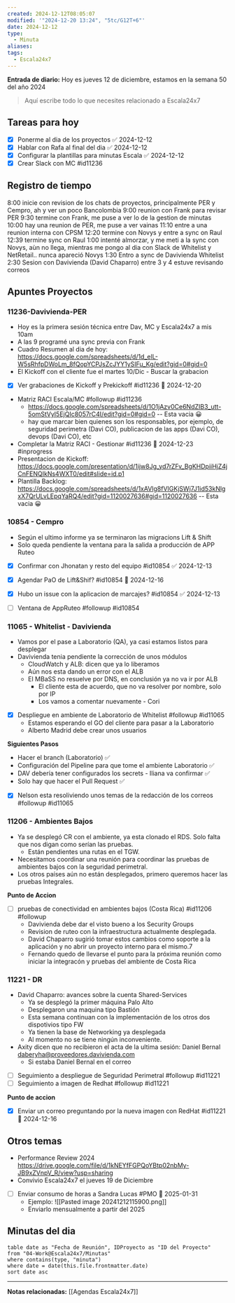 ```yaml
---
created: 2024-12-12T08:05:07
modified: '"2024-12-20 13:24", "5tc/G12T+6"'
date: 2024-12-12
type:
  - Minuta
aliases: 
tags:
  - Escala24x7
---
```

**Entrada de diario:** 
Hoy es jueves 12 de diciembre, estamos en la semana 50 del año 2024

> Aquí escribe todo lo que necesites relacionado a Escala24x7


## Tareas para hoy
- [x] Ponerme al dia de los proyectos ✅ 2024-12-12
- [x] Hablar con Rafa al final del dia ✅ 2024-12-12
- [x] Configurar la plantillas para minutas Escala ✅ 2024-12-12
- [x] Crear Slack con MC #id11236 

## Registro de tiempo
8:00 inicie con revision de los chats de proyectos, principalmente PER y Cempro, ah y ver un poco Bancolombia
9:00 reunion con Frank para revisar PER
9:30 termine con Frank, me puse a ver lo de la gestion de minutas
10:00 hay una reunion de PER, me puse a ver vainas
11:10  entre a una reunion interna con CPSM
12:20 termine con Novys y entre a sync on Raul
12:39 termine sync on Raul
1:00 intenté almorzar, y me meti a la sync con Novys, aùn no llega, mientras me pongo al dia con Slack de Whitelist y NetRetail.. nunca apareció Novys
1:30 Entro a sync de Davivienda Whitelist
2:30 Sesion con Davivienda (David Chaparro)
entre 3 y 4 estuve revisando correos

## Apuntes Proyectos

### 11236-Davivienda-PER
- Hoy es la primera sesión técnica entre Dav, MC y Escala24x7 a mis 10am
- A las 9 programé una sync previa con Frank
- Cuadro Resumen al dia de hoy: https://docs.google.com/spreadsheets/d/1d_elL-W5sRhfpDWoLm_8fQopYCPJsZcJYY1ySIFu_Kg/edit?gid=0#gid=0
- El Kickoff con el cliente fue el martes 10/Dic - Buscar la grabacion
- [x] Ver grabaciones de Kickoff y Prekickoff #id11236 📅 2024-12-20
- Matriz RACI Escala/MC #followup #id11236 
	- https://docs.google.com/spreadsheets/d/1O1jAzv0Ce6NdZIB3_utt-5omStVyI5EjQIc8057rC4I/edit?gid=0#gid=0 -- Esta vacia 😀
	- hay que marcar bien quienes son los responsables, por ejemplo, de seguridad perimetra (Davi CO), publicacion de las apps (Davi CO), devops (Davi CO), etc
- Completar la Matriz RACI - Gestionar #id11236 📅 2024-12-23 #inprogress
- Presentacion de Kickoff: https://docs.google.com/presentation/d/1ijw8Jg_yd7rZFv_BgKHDpiiHjZ4jCnFENQIkNs4WXT0/edit#slide=id.p1
- Plantilla Backlog:  https://docs.google.com/spreadsheets/d/1xAVlg8fVIGKjSWj7J1id53kNlgxX7QrULvLEpqYaRQ4/edit?gid=1120027636#gid=1120027636 -- Esta vacia 😀

### 10854 - Cempro 
- Según el ultimo informe ya se terminaron las migracions Lift & Shift
- Solo queda pendiente la ventana para la salida a producción de APP Ruteo
- [x] Confirmar con Jhonatan y resto del equipo #id10854 ✅ 2024-12-13
- [x] Agendar PaO de Lift&Shif? #id10854 📅 2024-12-16
- [x] Hubo un issue con la aplicacion de marcajes? #id10854 ✅ 2024-12-13
- [ ] Ventana de AppRuteo #followup #id10854


### 11065 - Whitelist - Davivienda 
- Vamos por el pase a Laboratorio (QA), ya casi estamos listos para desplegar
- Davivienda tenia pendiente la corrección de unos módulos
	- CloudWatch y ALB: dicen que ya lo liberamos
	- Aún nos esta dando un error con el ALB
	- El MBaSS no resuelve por DNS, en conclusión ya no va ir por ALB
		- El cliente esta de acuerdo, que no va resolver por nombre, solo por IP
		- Los vamos a comentar nuevamente - Cori
- [x] Despliegue en ambiente de Laboratorio de Whitelist #followup #id11065
	- Estamos esperando el GO del cliente para pasar a la Laboratorio 
	- Alberto Madrid debe crear unos usuarios

**Siguientes Pasos**

- Hacer el branch (Laboratorio) ✅ 
- Configuración del Pipeline para que tome el ambiente Laboratorio ✅ 
- DAV debería tener configurados los secrets - Iliana va confirmar ✅ 
- Solo hay que hacer el Pull Request ✅ 
- [x] Nelson esta resoliviendo unos temas de la redacción de los correos #followup #id11065

### 11206 - Ambientes Bajos 
- Ya se desplegó CR con el ambiente, ya esta clonado el RDS. Solo falta que nos digan como serían las pruebas.
	- Están pendientes una rutas en el TGW.
- Necesitamos coordinar una reunión para coordinar las pruebas de ambientes bajos con la seguridad perimetral.
- Los otros países aún no están desplegados, primero queremos hacer las pruebas Integrales.

**Punto de Accion**
- [ ] pruebas de conectividad en ambientes bajos (Costa Rica) #id11206 #followup
	- Davivienda debe dar el visto bueno a los Security Groups
	- Revision de ruteo con la infraestructura actualmente desplegada.
	- David Chaparro sugirió tomar estos cambios como soporte a la aplicación y no abrir un proyecto interno para el mismo.7
	- Fernando quedo de llevarse el punto para la próxima reunión como iniciar la integracón y pruebas del ambiente de Costa Rica 

### 11221 - DR 
- David Chaparro: avances sobre la cuenta Shared-Services
	- Ya se desplegó la primer máquina Palo Alto
	- Desplegaron una maquina tipo Bastión
	- Esta semana continuan con la implementación de los otros dos dispotivios tipo FW
	- Ya tienen la base de Networking ya desplegada
	- Al momento no se tiene ningún inconveniente.
- Axity dicen que no recibieron el acta de la ultima sesión: Daniel Bernal daberyha@proveedores.davivienda.com
	- Si estaba Daniel Bernal en el correo
- [ ] Seguimiento a despliegue de Seguridad Perimetral #followup #id11221
- [ ] Seguimiento a imagen de Redhat #followup #id11221

**Punto de accion**
- [x] Enviar un correo preguntando por la nueva imagen con RedHat #id11221 📅 2024-12-16

## Otros temas
- Performance Review 2024 https://drive.google.com/file/d/1kNEYfFGPQoYBtp02nbMy-JB9xZVnpV_R/view?usp=sharing
- Convivio Escala24x7 el jueves 19 de Diciembre
- [ ] Enviar consumo de horas a Sandra Lucas #PMO 📅 2025-01-31
	- Ejemplo: ![[Pasted image 20241212115900.png]]
	- Enviarlo mensualmente a partir del 2025


## Minutas del dia

 ```dataview
table date as "Fecha de Reunión", IDProyecto as "ID del Proyecto"
from "04-Work@Escala24x7/Minutas"
where contains(type, "minuta")
where date = date(this.file.frontmatter.date)
sort date asc
```
----
**Notas relacionadas:**
[[Agendas Escala24x7]]


